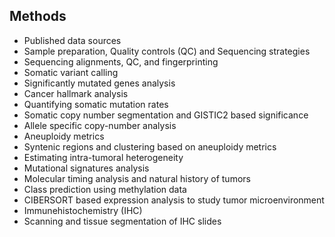 ## Methods

*   Published data sources
*   Sample preparation, Quality controls (QC) and Sequencing strategies
*   Sequencing alignments, QC, and fingerprinting
*   Somatic variant calling
*   Significantly mutated genes analysis
*   Cancer hallmark analysis
*   Quantifying somatic mutation rates
*   Somatic copy number segmentation and GISTIC2 based significance
*   Allele specific copy-number analysis
*   Aneuploidy metrics
*   Syntenic regions and clustering based on aneuploidy metrics
*   Estimating intra-tumoral heterogeneity
*   Mutational signatures analysis
*   Molecular timing analysis and natural history of tumors
*   Class prediction using methylation data
*   CIBERSORT based expression analysis to study tumor microenvironment
*   Immunehistochemistry (IHC)
*   Scanning and tissue segmentation of IHC slides
